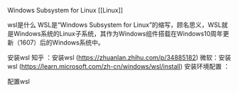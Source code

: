 Windows Subsystem for Linux
[[Linux]]

wsl是什么 
	WSL是“Windows Subsystem for Linux”的缩写，顾名思义，WSL就是Windows系统的Linux子系统，其作为Windows组件搭载在Windows10周年更新（1607）后的Windows系统中。

安装wsl
	知乎 ：安装wsl (https://zhuanlan.zhihu.com/p/34885182)
	微软：安装wsl  (https://learn.microsoft.com/zh-cn/windows/wsl/install)
安装环境配置 ：


配置wsl

